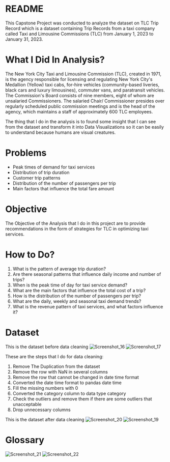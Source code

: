 # README
This Capstone Project was conducted to analyze the dataset on TLC Trip Record which is a dataset containing 
Trip Records from a taxi company called Taxi and Limousine Commissions (TLC) from January 1, 2023 to January 31, 2023.

# What I Did In Analysis?
The New York City Taxi and Limousine Commission (TLC), created in 1971, is the agency responsible for licensing and regulating New York City's Medallion (Yellow) taxi cabs, for-hire vehicles (community-based liveries, black cars and luxury limousines), commuter vans, and paratransit vehicles.
The Commission's Board consists of nine members, eight of whom are unsalaried Commissioners. The salaried Chair/ Commissioner presides over regularly scheduled public commission meetings and is the head of the agency, which maintains a staff of approximately 600 TLC employees.

The thing that I do in the analysis is to found some insight that I can see from the dataset and transform it into Data Visualizations so it can be easily to understand because humans are visual creatures.

# Problems
- Peak times of demand for taxi services
- Distribution of trip duration
- Customer trip patterns
- Distribution of the number of passengers per trip
- Main factors that influence the total fare amount

# Objective 
The Objective of the Analysis that I do in this project are to provide recommendations in the form of strategies for TLC in optimizing taxi services. 

# How to Do?
1.	What is the pattern of average trip duration?
2.	Are there seasonal patterns that influence daily income and number of trips?
3.  When is the peak time of day for taxi service demand?
4.  What are the main factors that influence the total cost of a trip?
5.  How is the distribution of the number of passengers per trip?
6. What are the daily, weekly and seasonal taxi demand trends?
7. What is the revenue pattern of taxi services, and what factors influence it?

# Dataset
This is the dataset before data cleaning
![Screenshot_16](https://github.com/user-attachments/assets/8a838f13-09c9-43f0-8264-d2262e16681a)
![Screenshot_17](https://github.com/user-attachments/assets/bb1c8ace-7547-4e87-a288-013c23003542)

These are the steps that I do for data cleaning:
1. Remove The Duplication from the dataset
2. Remove the row with NaN in several columns
3. Remove the row that cannot be changed in date time format
4. Converted the date time format to pandas date time
5. Fill the missing numbers with 0
6. Converted the category column to data type category
7. Check the outliers and remove them if there are some outliers that unacceptable
8. Drop unnecessary columns
   
This is the dataset after data cleaning
![Screenshot_20](https://github.com/user-attachments/assets/d4a5ad4d-8190-45d0-a210-32094609e7a6)
![Screenshot_19](https://github.com/user-attachments/assets/7ffcfc2b-38eb-4110-a9db-bf7add156cfa)

# Glossary
![Screenshot_21](https://github.com/user-attachments/assets/c7622752-336c-4f08-aac1-ec94ec6bea29)
![Screenshot_22](https://github.com/user-attachments/assets/600ef177-bdf2-4aa9-9b96-2645f796c729)

















